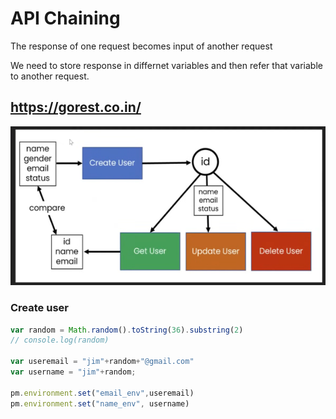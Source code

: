 # API Chaining

The response of one request becomes input of another request

We need to store response in differnet variables and then refer that variable to another request.


## https://gorest.co.in/

![alt text](image-17.png)

### Create user

```javascript
var random = Math.random().toString(36).substring(2)
// console.log(random)

var useremail = "jim"+random+"@gmail.com"
var username = "jim"+random;

pm.environment.set("email_env",useremail)
pm.environment.set("name_env", username)
```
